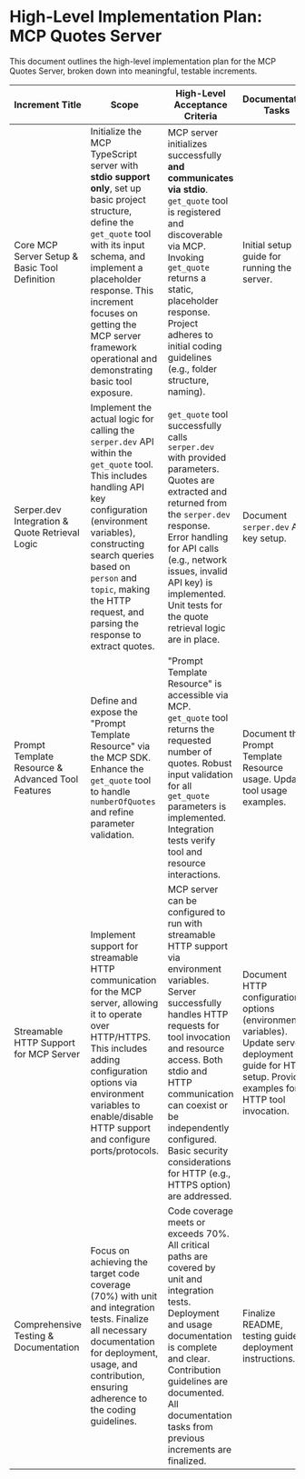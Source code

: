 # High-Level Implementation Plan: MCP Quotes Server

This document outlines the high-level implementation plan for the MCP Quotes Server, broken down into meaningful, testable increments.

| Increment Title                                   | Scope                                                                                                                                                                                                                                                                                          | High-Level Acceptance Criteria                                                                                                                                                                                                                                                           | Documentation Tasks                                                      |
| ------------------------------------------------- | ---------------------------------------------------------------------------------------------------------------------------------------------------------------------------------------------------------------------------------------------------------------------------------------------- | ---------------------------------------------------------------------------------------------------------------------------------------------------------------------------------------------------------------------------------------------------------------------------------------- | ------------------------------------------------------------------------ |
| Core MCP Server Setup & Basic Tool Definition     | Initialize the MCP TypeScript server with **stdio support only**, set up basic project structure, define the `get_quote` tool with its input schema, and implement a placeholder response. This increment focuses on getting the MCP server framework operational and demonstrating basic tool exposure.                   | MCP server initializes successfully **and communicates via stdio**. `get_quote` tool is registered and discoverable via MCP. Invoking `get_quote` returns a static, placeholder response. Project adheres to initial coding guidelines (e.g., folder structure, naming).                                                | Initial setup guide for running the server.                              |
| Serper.dev Integration & Quote Retrieval Logic    | Implement the actual logic for calling the `serper.dev` API within the `get_quote` tool. This includes handling API key configuration (environment variables), constructing search queries based on `person` and `topic`, making the HTTP request, and parsing the response to extract quotes. | `get_quote` tool successfully calls `serper.dev` with provided parameters. Quotes are extracted and returned from the `serper.dev` response. Error handling for API calls (e.g., network issues, invalid API key) is implemented. Unit tests for the quote retrieval logic are in place. | Document `serper.dev` API key setup.                                     |
| Prompt Template Resource & Advanced Tool Features | Define and expose the "Prompt Template Resource" via the MCP SDK. Enhance the `get_quote` tool to handle `numberOfQuotes` and refine parameter validation.                                                                                                                                     | "Prompt Template Resource" is accessible via MCP. `get_quote` tool returns the requested number of quotes. Robust input validation for all `get_quote` parameters is implemented. Integration tests verify tool and resource interactions.                                               | Document the Prompt Template Resource usage. Update tool usage examples. |
| Streamable HTTP Support for MCP Server            | Implement support for streamable HTTP communication for the MCP server, allowing it to operate over HTTP/HTTPS. This includes adding configuration options via environment variables to enable/disable HTTP support and configure ports/protocols.                                                 | MCP server can be configured to run with streamable HTTP support via environment variables. Server successfully handles HTTP requests for tool invocation and resource access. Both stdio and HTTP communication can coexist or be independently configured. Basic security considerations for HTTP (e.g., HTTPS option) are addressed. | Document HTTP configuration options (environment variables). Update server deployment guide for HTTP setup. Provide examples for HTTP tool invocation. |
| Comprehensive Testing & Documentation             | Focus on achieving the target code coverage (70%) with unit and integration tests. Finalize all necessary documentation for deployment, usage, and contribution, ensuring adherence to the coding guidelines.                                                                                  | Code coverage meets or exceeds 70%. All critical paths are covered by unit and integration tests. Deployment and usage documentation is complete and clear. Contribution guidelines are documented. All documentation tasks from previous increments are finalized.                      | Finalize README, testing guide, deployment instructions.                 |
